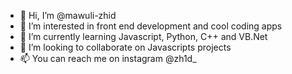 - 👋 Hi, I’m @mawuli-zhid
- 👀 I’m interested in front end development and cool coding apps
- 🌱 I’m currently learning Javascript, Python, C++ and VB.Net
- 💞️ I’m looking to collaborate on Javascripts projects 
- 📫 You can reach me on instagram @zh1d_

<!---
mawuli-zhid/mawuli-zhid is a ✨ special ✨ repository because its `README.md` (this file) appears on your GitHub profile.
You can click the Preview link to take a look at your changes.
--->
